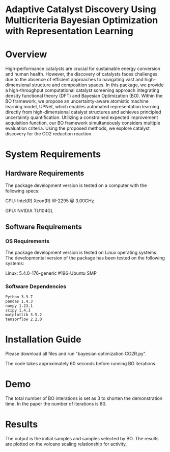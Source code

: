 # Adaptive Catalyst Discovery Using Multicriteria Bayesian Optimization with Representation Learning

# Overview

High-performance catalysts are crucial for sustainable energy conversion and human health. However, the discovery of catalysts faces challenges due to the absence of efficient approaches to navigating vast and high-dimensional structure and composition spaces. In this package, we provide a high-throughput computational catalyst screening approach integrating density functional theory (DFT) and Bayesian Optimization (BO). Within the BO framework, we propose an uncertainty-aware atomistic machine learning model, UPNet, which enables automated representation learning directly from high-dimensional catalyst structures and achieves principled uncertainty quantification. Utilizing a constrained expected improvement acquisition function, our BO framework simultaneously considers multiple evaluation criteria. Using the proposed methods, we explore catalyst discovery for the CO2 reduction reaction. 


# System Requirements

## Hardware Requirements

The package development version is tested on a computer with the following specs:

CPU: Intel(R) Xeon(R) W-2295  @ 3.00GHz

GPU: NVIDIA TU104GL

## Software Requirements

### OS Requirements

The package development version is tested on *Linux* operating systems. The developmental version of the package has been tested on the following systems:

Linux:  5.4.0-176-generic #196-Ubuntu SMP  

### Software Dependencies
```
Python 3.9.7
pandas 1.4.3
numpy 1.23.1
scipy 1.4.1
matplotlib 3.5.2
tensorflow 2.2.0
```


# Installation Guide

Please download all files and run "bayesian optimization CO2R.py".

The code takes approximately 60 seconds before running BO iterations. 

# Demo

The total number of BO interations is set as 3 to shorten the demonstration time. In the paper the number of iterations is 80.

# Results

The output is the initial samples and samples selected by BO. The results are plotted on the volcano scaling relationship for activity.


